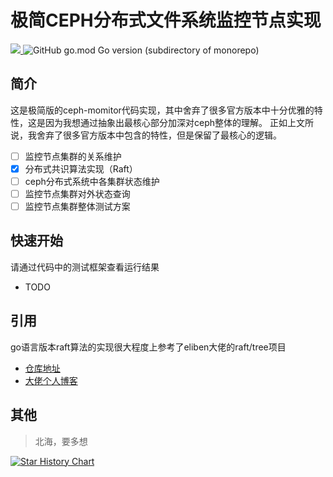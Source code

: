 # 极简CEPH分布式文件系统监控节点实现
<a target="_blank" href="https://trinoooo.github.io/">
<img src="https://img.shields.io/badge/author-trino-yellowgreen"/>
</a>
<img alt="GitHub go.mod Go version (subdirectory of monorepo)" src="https://img.shields.io/github/go-mod/go-version/Trinoooo/simplify_ceph_monitor?filename=go_version%2Fgo.mod">

## 简介
这是极简版的ceph-momitor代码实现，其中舍弃了很多官方版本中十分优雅的特性，这是因为我想通过抽象出最核心部分加深对ceph整体的理解。
正如上文所说，我舍弃了很多官方版本中包含的特性，但是保留了最核心的逻辑。
- [ ] 监控节点集群的关系维护
- [x] 分布式共识算法实现（Raft）
- [ ] ceph分布式系统中各集群状态维护
- [ ] 监控节点集群对外状态查询
- [ ] 监控节点集群整体测试方案
## 快速开始
请通过代码中的测试框架查看运行结果
- TODO
## 引用
go语言版本raft算法的实现很大程度上参考了eliben大佬的raft/tree项目
- [仓库地址](https://github.com/eliben/raft/tree/master)
- [大佬个人博客](https://eli.thegreenplace.net/2020/implementing-raft-part-0-introduction/)
## 其他
> 北海，要多想

[![Star History Chart](https://api.star-history.com/svg?repos=Trinoooo/simplify_ceph_monitor&type=Date)](https://star-history.com/#Trinoooo/simplify_ceph_monitor&Date)
